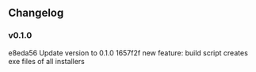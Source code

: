 ## Changelog

### v0.1.0

e8eda56 Update version to 0.1.0
1657f2f new feature: build script creates exe files of all installers
